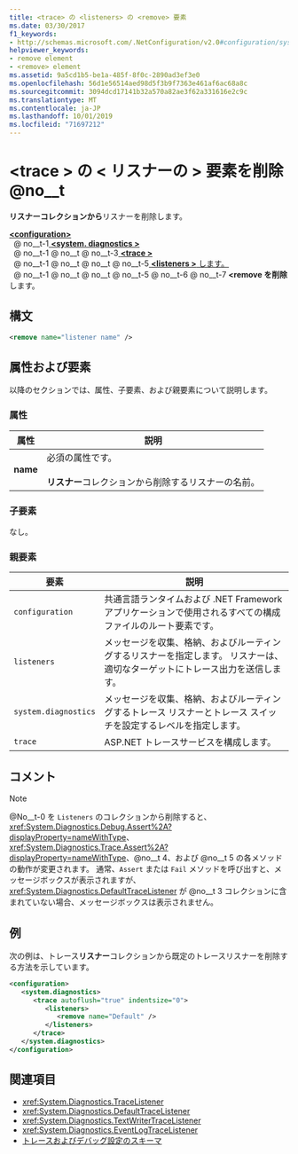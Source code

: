 ```yaml
---
title: <trace> の <listeners> の <remove> 要素
ms.date: 03/30/2017
f1_keywords:
- http://schemas.microsoft.com/.NetConfiguration/v2.0#configuration/system.diagnostics/trace/listeners/remove
helpviewer_keywords:
- remove element
- <remove> element
ms.assetid: 9a5cd1b5-be1a-485f-8f0c-2890ad3ef3e0
ms.openlocfilehash: 56d1e56514aed98d5f3b9f7363e461af6ac68a8c
ms.sourcegitcommit: 3094dcd17141b32a570a82ae3f62a331616e2c9c
ms.translationtype: MT
ms.contentlocale: ja-JP
ms.lasthandoff: 10/01/2019
ms.locfileid: "71697212"
---
```

# <a name="remove-element-for-listeners-for-trace"></a>\<trace > の \< リスナーの > 要素を削除 @no__t
**リスナーコレクションから**リスナーを削除します。  
  
[ **\<configuration>** ](../configuration-element.md)  
&nbsp; @ no__t-1[ **\<system. diagnostics >** ](system-diagnostics-element.md)  
&nbsp; @ no__t-1 @ no__t @ no__t-3[ **\<trace >** ](trace-element.md)  
&nbsp; @ no__t-1 @ no__t @ no__t @ no__t-5[ **\<listeners >** します。](listeners-element-for-trace.md)  
&nbsp; @ no__t-1 @ no__t @ no__t @ no__t-5 @ no__t-6 @ no__t-7 **\<remove を削除**します。  
  
## <a name="syntax"></a>構文  
  
```xml  
<remove name="listener name" />  
```  
  
## <a name="attributes-and-elements"></a>属性および要素  
 以降のセクションでは、属性、子要素、および親要素について説明します。  
  
### <a name="attributes"></a>属性  
  
|属性|説明|  
|---------------|-----------------|  
|**name**|必須の属性です。<br /><br /> **リスナー**コレクションから削除するリスナーの名前。|  
  
### <a name="child-elements"></a>子要素  
 なし。  
  
### <a name="parent-elements"></a>親要素  
  
|要素|説明|  
|-------------|-----------------|  
|`configuration`|共通言語ランタイムおよび .NET Framework アプリケーションで使用されるすべての構成ファイルのルート要素です。|  
|`listeners`|メッセージを収集、格納、およびルーティングするリスナーを指定します。 リスナーは、適切なターゲットにトレース出力を送信します。|  
|`system.diagnostics`|メッセージを収集、格納、およびルーティングするトレース リスナーとトレース スイッチを設定するレベルを指定します。|  
|`trace`|ASP.NET トレースサービスを構成します。|  
  
## <a name="remarks"></a>コメント  
  
> [!NOTE]
> @No__t-0 を `Listeners` のコレクションから削除すると、<xref:System.Diagnostics.Debug.Assert%2A?displayProperty=nameWithType>、<xref:System.Diagnostics.Trace.Assert%2A?displayProperty=nameWithType>、@no__t 4、および @no__t 5 の各メソッドの動作が変更されます。 通常、`Assert` または `Fail` メソッドを呼び出すと、メッセージボックスが表示されますが、<xref:System.Diagnostics.DefaultTraceListener> が @no__t 3 コレクションに含まれていない場合、メッセージボックスは表示されません。  
  
## <a name="example"></a>例  
 次の例は、トレース**リスナー**コレクションから既定のトレースリスナーを削除する方法を示しています。  
  
```xml  
<configuration>  
   <system.diagnostics>  
      <trace autoflush="true" indentsize="0">  
         <listeners>  
            <remove name="Default" />  
         </listeners>  
      </trace>  
   </system.diagnostics>  
</configuration>  
```  
  
## <a name="see-also"></a>関連項目

- <xref:System.Diagnostics.TraceListener>
- <xref:System.Diagnostics.DefaultTraceListener>
- <xref:System.Diagnostics.TextWriterTraceListener>
- <xref:System.Diagnostics.EventLogTraceListener>
- [トレースおよびデバッグ設定のスキーマ](index.md)
